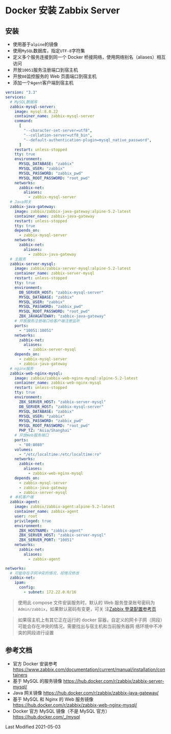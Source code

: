 # Docker 安装 Zabbix Server

## 安装

- 使用基于`alpine`的镜像
- 使用`MySQL`数据库，指定`UTF-8`字符集
- 定义多个服务连接到同一个 Docker 桥接网络，使用网络别名（aliases）相互访问
- 开放`10051`服务注册端口到宿主机
- 开放`80`监控服务的 Web 页面端口到宿主机
- 添加一个`Agent`客户端到宿主机

```yml
version: "3.3"
services:
  # MySQL数据库
  zabbix-mysql-server:
    image: mysql:8.0.22
    container_name: zabbix-mysql-server
    command:
      [
        "--character-set-server=utf8",
        "--collation-server=utf8_bin",
        "--default-authentication-plugin=mysql_native_password",
      ]
    restart: unless-stopped
    tty: true
    environment:
      MYSQL_DATABASE: "zabbix"
      MYSQL_USER: "zabbix"
      MYSQL_PASSWORD: "zabbix_pwd"
      MYSQL_ROOT_PASSWORD: "root_pwd"
    networks:
      zabbix-net:
        aliases:
          - zabbix-mysql-server
  # Java网关
  zabbix-java-gateway:
    image: zabbix/zabbix-java-gateway:alpine-5.2-latest
    container_name: zabbix-java-gateway
    restart: unless-stopped
    tty: true
    depends_on:
      - zabbix-mysql-server
    networks:
      zabbix-net:
        aliases:
          - zabbix-java-gateway
  # 主服务
  zabbix-server-mysql:
    image: zabbix/zabbix-server-mysql:alpine-5.2-latest
    container_name: zabbix-server-mysql
    restart: unless-stopped
    tty: true
    environment:
      DB_SERVER_HOST: "zabbix-mysql-server"
      MYSQL_DATABASE: "zabbix"
      MYSQL_USER: "zabbix"
      MYSQL_PASSWORD: "zabbix_pwd"
      MYSQL_ROOT_PASSWORD: "root_pwd"
      ZBX_JAVAGATEWAY: "zabbix-java-gateway"
    # 开放服务注册端口给客户端注册监听
    ports:
      - "10051:10051"
    networks:
      zabbix-net:
        aliases:
          - zabbix-server-mysql
    depends_on:
      - zabbix-mysql-server
      - zabbix-java-gateway
  # nginx服务
  zabbix-web-nginx-mysql:
    image: zabbix/zabbix-web-nginx-mysql:alpine-5.2-latest
    container_name: zabbix-web-nginx-mysql
    restart: unless-stopped
    tty: true
    environment:
      ZBX_SERVER_HOST: "zabbix-server-mysql"
      DB_SERVER_HOST: "zabbix-mysql-server"
      MYSQL_DATABASE: "zabbix"
      MYSQL_USER: "zabbix"
      MYSQL_PASSWORD: "zabbix_pwd"
      MYSQL_ROOT_PASSWORD: "root_pwd"
      PHP_TZ: "Asia/Shanghai"
    # 开放Web服务端口
    ports:
      - "80:8080"
    volumes:
      - "/etc/localtime:/etc/localtime:ro"
    networks:
      zabbix-net:
        aliases:
          - zabbix-web-nginx-mysql
    depends_on:
      - zabbix-mysql-server
      - zabbix-java-gateway
      - zabbix-server-mysql
  # 本机客户端
  zabbix-agent:
    image: zabbix/zabbix-agent:alpine-5.2-latest
    container_name: zabbix-agent
    user: root
    privileged: true
    environment:
      ZBX_HOSTNAME: "zabbix-agent"
      ZBX_SERVER_HOST: "zabbix-server-mysql"
      ZBX_SERVER_PORT: "10051"
    networks:
      zabbix-net:
        aliases:
          - zabbix-agent

networks:
  # 可能存在子网冲突的情况，视情况修改
  zabbix-net:
    ipam:
      config:
        - subnet: 172.22.0.0/16
```

>使用此 compose 文件安装服务时，默认的 Web 服务登录账号密码为`Admin/zabbix`，如果默认密码有变更，可关
>注[Zabbix 登录配置参考页](https://www.zabbix.com/documentation/current/manual/quickstart/login)

>如果宿主机上有其它正在运行的 docker 容器，自定义的网卡子网（网段）可能会存在冲突的情况，需要找出与宿主机和当前服务器网
>络环境中不冲突的网段进行设置

## 参考文档

- 官方 Docker 安装参考 https://www.zabbix.com/documentation/current/manual/installation/containers
- 基于 MySQL 的服务镜像 https://hub.docker.com/r/zabbix/zabbix-server-mysql/
- Java 网关镜像 https://hub.docker.com/r/zabbix/zabbix-java-gateway/
- 基于 MySQL 和 Nginx 的 Web 服务镜像 https://hub.docker.com/r/zabbix/zabbix-web-nginx-mysql/
- Docker 官方 MySQL 镜像（不是 MySQL 官方） https://hub.docker.com/_/mysql

Last Modified 2021-05-03
